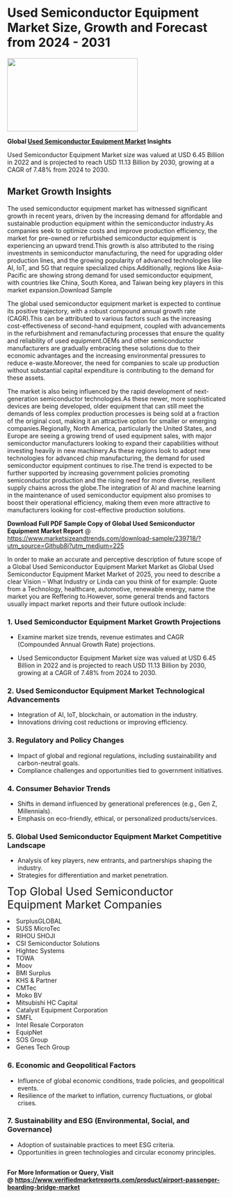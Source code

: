<H1>Used Semiconductor Equipment Market Size, Growth and Forecast from 2024 - 2031</H1><img class="aligncenter size-medium wp-image-584254" src="https://thirdeyenews.in/wp-content/uploads/2024/09/Global-Market-Research-300x168.jpeg" alt="" width="300" height="168" /><p><strong>Global&nbsp;<a href="https://www.marketsizeandtrends.com/download-sample/239718/?utm_source=Github8j?utm_medium=225">Used Semiconductor Equipment Market</a> Insights</strong></p><p>Used Semiconductor Equipment Market size was valued at USD 6.45 Billion in 2022 and is projected to reach USD 11.13 Billion by 2030, growing at a CAGR of 7.48% from 2024 to 2030.</p><p><h2>Market Growth Insights</h2> <p>The used semiconductor equipment market has witnessed significant growth in recent years, driven by the increasing demand for affordable and sustainable production equipment within the semiconductor industry.As companies seek to optimize costs and improve production efficiency, the market for pre-owned or refurbished semiconductor equipment is experiencing an upward trend.This growth is also attributed to the rising investments in semiconductor manufacturing, the need for upgrading older production lines, and the growing popularity of advanced technologies like AI, IoT, and 5G that require specialized chips.Additionally, regions like Asia-Pacific are showing strong demand for used semiconductor equipment, with countries like China, South Korea, and Taiwan being key players in this market expansion.Download Sample</p> <p>The global used semiconductor equipment market is expected to continue its positive trajectory, with a robust compound annual growth rate (CAGR).This can be attributed to various factors such as the increasing cost-effectiveness of second-hand equipment, coupled with advancements in the refurbishment and remanufacturing processes that ensure the quality and reliability of used equipment.OEMs and other semiconductor manufacturers are gradually embracing these solutions due to their economic advantages and the increasing environmental pressures to reduce e-waste.Moreover, the need for companies to scale up production without substantial capital expenditure is contributing to the demand for these assets.</p> <p>The market is also being influenced by the rapid development of next-generation semiconductor technologies.As these newer, more sophisticated devices are being developed, older equipment that can still meet the demands of less complex production processes is being sold at a fraction of the original cost, making it an attractive option for smaller or emerging companies.Regionally, North America, particularly the United States, and Europe are seeing a growing trend of used equipment sales, with major semiconductor manufacturers looking to expand their capabilities without investing heavily in new machinery.As these regions look to adopt new technologies for advanced chip manufacturing, the demand for used semiconductor equipment continues to rise.The trend is expected to be further supported by increasing government policies promoting semiconductor production and the rising need for more diverse, resilient supply chains across the globe.The integration of AI and machine learning in the maintenance of used semiconductor equipment also promises to boost their operational efficiency, making them even more attractive to manufacturers looking for cost-effective production solutions.</p><p><span class=""><strong>Download Full PDF Sample Copy of Global Used Semiconductor Equipment Market Report</strong> @ <a href="https://www.marketsizeandtrends.com/download-sample/239718/?utm_source=Github8j?utm_medium=225" target="_blank">https://www.marketsizeandtrends.com/download-sample/239718/?utm_source=Github8j?utm_medium=225</a></span></p><p>In order to make an accurate and perceptive description of future scope of a Global&nbsp;Used Semiconductor Equipment Market Market as Global&nbsp;Used Semiconductor Equipment Market Market of 2025, you need to describe a clear Vision &ndash; What Industry or Linda can you think of for example: Quote from a Technology, healthcare, automotive, renewable energy, name the market you are Reffering to.However, some general trends and factors usually impact market reports and their future outlook include:</p><h3>1.&nbsp;<strong>Used Semiconductor Equipment Market Growth Projections</strong></h3><ul><li>Examine market size trends, revenue estimates and CAGR (Compounded Annual Growth Rate) projections.</li><li><p>Used Semiconductor Equipment Market size was valued at USD 6.45 Billion in 2022 and is projected to reach USD 11.13 Billion by 2030, growing at a CAGR of 7.48% from 2024 to 2030.</p></li></ul><h3>2.&nbsp;<strong>Used Semiconductor Equipment Market Technological Advancements</strong></h3><ul><li>Integration of AI, IoT, blockchain, or automation in the industry.</li><li>Innovations driving cost reductions or improving efficiency.</li></ul><h3>3.&nbsp;<strong>Regulatory and Policy Changes</strong></h3><ul><li>Impact of global and regional regulations, including sustainability and carbon-neutral goals.</li><li>Compliance challenges and opportunities tied to government initiatives.</li></ul><h3>4.&nbsp;<strong>Consumer Behavior Trends</strong></h3><ul><li>Shifts in demand influenced by generational preferences (e.g., Gen Z, Millennials).</li><li>Emphasis on eco-friendly, ethical, or personalized products/services.</li></ul><h3>5.&nbsp;<strong>Global Used Semiconductor Equipment Market Competitive Landscape</strong></h3><ul><li>Analysis of key players, new entrants, and partnerships shaping the industry.</li><li>Strategies for differentiation and market penetration.</li></ul><p data-pm-slice="1 1 []"><span style="color: inherit; font-family: inherit; font-size: 25px;">Top Global Used Semiconductor Equipment Market Companies</span></p><div class="" data-test-id=""><p><li>SurplusGLOBAL</li><li> SUSS MicroTec</li><li> RIHOU SHOJI</li><li> CSI Semiconductor Solutions</li><li> Hightec Systems</li><li> TOWA</li><li> Moov</li><li> BMI Surplus</li><li> KHS & Partner</li><li> CMTec</li><li> Moko BV</li><li> Mitsubishi HC Capital</li><li> Catalyst Equipment Corporation</li><li> SMFL</li><li> Intel Resale Corporaton</li><li> EquipNet</li><li> SOS Group</li><li> Genes Tech Group</li></p></div><h3>6.&nbsp;<strong>Economic and Geopolitical Factors</strong></h3><ul><li>Influence of global economic conditions, trade policies, and geopolitical events.</li><li>Resilience of the market to inflation, currency fluctuations, or global crises.</li></ul><h3>7.&nbsp;<strong>Sustainability and ESG (Environmental, Social, and Governance)</strong></h3><ul><li>Adoption of sustainable practices to meet ESG criteria.</li><li>Opportunities in green technologies and circular economy principles.</li></ul><h2><strong style="font-size: 14px;">For More Information or Query, Visit @&nbsp;</strong><a style="background-color: #ffffff; font-size: 14px;" href="https://www.marketsizeandtrends.com/report/used-semiconductor-equipment-market/" target="_blank">https://www.verifiedmarketreports.com/product/airport-passenger-boarding-bridge-market</a></h2>
